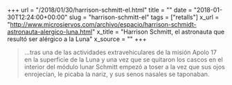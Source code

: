 +++
url = "/2018/01/30/harrison-schmitt-el.html"
title = ""
date = "2018-01-30T12:24:00+00:00"
slug = "harrison-schmitt-el"
tags = ["retalls"]
x_url = "http://www.microsiervos.com/archivo/espacio/harrison-schmidt-astronauta-alergico-luna.html"
x_title = "Harrison Schmitt, el astronauta que resultó ser alérgico a la Luna"
x_source = ""
+++

> …tras una de las actividades extravehiculares de la misión Apolo 17 en la superficie de la Luna y una vez que se quitaron los cascos en el interior del módulo lunar Schmitt empezó a toser a la vez que sus ojos enrojecían, le picaba la nariz, y sus senos nasales se taponaban.
